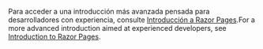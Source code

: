 <span data-ttu-id="f6669-101">Para acceder a una introducción más avanzada pensada para desarrolladores con experiencia, consulte [Introducción a Razor Pages](xref:razor-pages/index).</span><span class="sxs-lookup"><span data-stu-id="f6669-101">For a more advanced introduction aimed at experienced developers, see [Introduction to Razor Pages](xref:razor-pages/index).</span></span>
